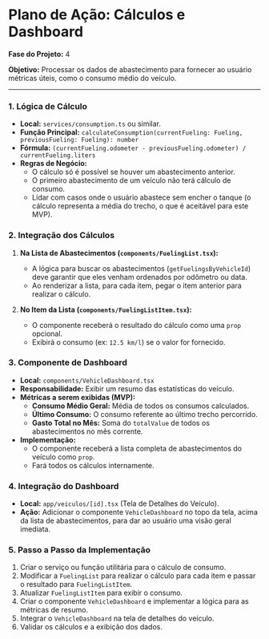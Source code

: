 # Plano de Ação: Cálculos e Dashboard

**Fase do Projeto:** 4

**Objetivo:** Processar os dados de abastecimento para fornecer ao usuário métricas úteis, como o consumo médio do veículo.

---

### 1. Lógica de Cálculo

- **Local:** `services/consumption.ts` ou similar.
- **Função Principal:** `calculateConsumption(currentFueling: Fueling, previousFueling: Fueling): number`
- **Fórmula:** `(currentFueling.odometer - previousFueling.odometer) / currentFueling.liters`
- **Regras de Negócio:**
  - O cálculo só é possível se houver um abastecimento anterior.
  - O primeiro abastecimento de um veículo não terá cálculo de consumo.
  - Lidar com casos onde o usuário abastece sem encher o tanque (o cálculo representa a média do trecho, o que é aceitável para este MVP).

### 2. Integração dos Cálculos

1.  **Na Lista de Abastecimentos (`components/FuelingList.tsx`):**
    - A lógica para buscar os abastecimentos (`getFuelingsByVehicleId`) deve garantir que eles venham ordenados por odômetro ou data.
    - Ao renderizar a lista, para cada item, pegar o item anterior para realizar o cálculo.

2.  **No Item da Lista (`components/FuelingListItem.tsx`):**
    - O componente receberá o resultado do cálculo como uma `prop` opcional.
    - Exibirá o consumo (ex: `12.5 km/l`) se o valor for fornecido.

### 3. Componente de Dashboard

- **Local:** `components/VehicleDashboard.tsx`
- **Responsabilidade:** Exibir um resumo das estatísticas do veículo.
- **Métricas a serem exibidas (MVP):**
  - **Consumo Médio Geral:** Média de todos os consumos calculados.
  - **Último Consumo:** O consumo referente ao último trecho percorrido.
  - **Gasto Total no Mês:** Soma do `totalValue` de todos os abastecimentos no mês corrente.
- **Implementação:**
  - O componente receberá a lista completa de abastecimentos do veículo como `prop`.
  - Fará todos os cálculos internamente.

### 4. Integração do Dashboard

- **Local:** `app/veiculos/[id].tsx` (Tela de Detalhes do Veículo).
- **Ação:** Adicionar o componente `VehicleDashboard` no topo da tela, acima da lista de abastecimentos, para dar ao usuário uma visão geral imediata.

### 5. Passo a Passo da Implementação

1.  Criar o serviço ou função utilitária para o cálculo de consumo.
2.  Modificar a `FuelingList` para realizar o cálculo para cada item e passar o resultado para `FuelingListItem`.
3.  Atualizar `FuelingListItem` para exibir o consumo.
4.  Criar o componente `VehicleDashboard` e implementar a lógica para as métricas de resumo.
5.  Integrar o `VehicleDashboard` na tela de detalhes do veículo.
6.  Validar os cálculos e a exibição dos dados.
